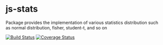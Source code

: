 # js-stats
Package provides the implementation of various statistics distribution such as normal distribution, fisher, student-t, and so on

[![Build Status](https://travis-ci.org/chen0040/js-stats.svg?branch=master)](https://travis-ci.org/chen0040/js-stats) [![Coverage Status](https://coveralls.io/repos/github/chen0040/js-stats/badge.svg?branch=master)](https://coveralls.io/github/chen0040/js-stats?branch=master) 
